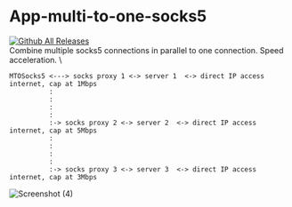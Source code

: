 # App-multi-to-one-socks5
[![Github All Releases](https://img.shields.io/github/downloads/sonvirgo/App-multi-to-one-socks5/total.svg)]() \
Combine multiple socks5 connections in parallel to one connection. Speed acceleration. \
```
MTOSocks5 <---> socks proxy 1 <-> server 1  <-> direct IP access internet, cap at 1Mbps
          :                               
          :                                    
          :
          :
          :-> socks proxy 2 <-> server 2  <-> direct IP access internet, cap at 5Mbps
          :                               
          :                                    
          :
          :
          :-> socks proxy 3 <-> server 3  <-> direct IP access internet, cap at 3Mbps
```                                     
                                                
![Screenshot (4)](https://github.com/user-attachments/assets/26a8a517-442c-4622-8b50-dd5a36bbb229)
